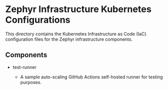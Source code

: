 # Zephyr Infrastructure Kubernetes Configurations

This directory contains the Kubernetes Infrastructure as Code (IaC)
configuration files for the Zephyr infrastructure components.

## Components

* test-runner

    * A sample auto-scaling GitHub Actions self-hosted runner for testing purposes.
